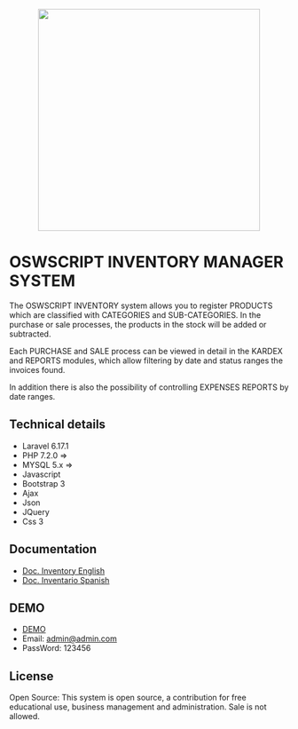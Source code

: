 <p align="center"><img src="https://oswscript.com/images/logo2.png" width="400"></p>

# OSWSCRIPT INVENTORY MANAGER SYSTEM

The OSWSCRIPT INVENTORY system allows you to register PRODUCTS which are classified with CATEGORIES and SUB-CATEGORIES. In the purchase or sale processes, the products in the stock will be added or subtracted.

Each PURCHASE and SALE process can be viewed in detail in the KARDEX and REPORTS modules, which allow filtering by date and status ranges the invoices found.

In addition there is also the possibility of controlling EXPENSES REPORTS by date ranges.

## Technical details

* Laravel 6.17.1
* PHP 7.2.0 =>
* MYSQL 5.x =>
* Javascript
* Bootstrap 3
* Ajax
* Json
* JQuery
* Css 3

## Documentation
* [Doc. Inventory English](https://inventory-documentation-en.oswscript.com/)
* [Doc. Inventario Spanish](https://inventory-documentation-es.oswscript.com/)

## DEMO
* [DEMO](https://inventario.oswscript.com/)
* Email: admin@admin.com
* PassWord: 123456

## License
Open Source: This system is open source, a contribution for free educational use, business management and administration. Sale is not allowed.
